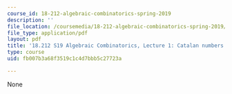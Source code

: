 ```yaml
---
course_id: 18-212-algebraic-combinatorics-spring-2019
description: ''
file_location: /coursemedia/18-212-algebraic-combinatorics-spring-2019/fb007b3a68f3519c1c4d7bbb5c27723a_MIT18_212S19_lec2.pdf
file_type: application/pdf
layout: pdf
title: '18.212 S19 Algebraic Combinatorics, Lecture 1: Catalan numbers II'
type: course
uid: fb007b3a68f3519c1c4d7bbb5c27723a

---
```

None